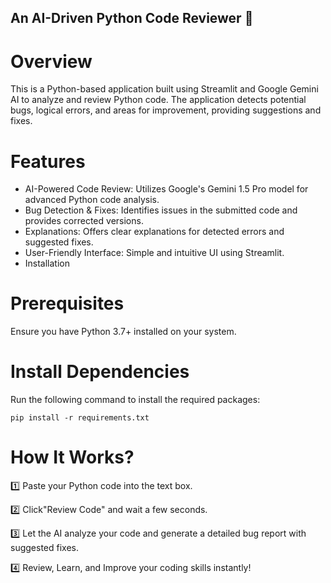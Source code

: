 ## An AI-Driven Python Code Reviewer 🚀
# Overview
This is a Python-based application built using Streamlit and Google Gemini AI to analyze and review Python code. The application detects potential bugs, logical errors, and areas for improvement, providing suggestions and fixes.

# Features
* AI-Powered Code Review: Utilizes Google's Gemini 1.5 Pro model for advanced Python code analysis.
* Bug Detection & Fixes: Identifies issues in the submitted code and provides corrected versions.
* Explanations: Offers clear explanations for detected errors and suggested fixes.
* User-Friendly Interface: Simple and intuitive UI using Streamlit.
* Installation
# Prerequisites
Ensure you have Python 3.7+ installed on your system.

# Install Dependencies
Run the following command to install the required packages:

```pip install -r requirements.txt```

# How It Works?
1️⃣ Paste your Python code into the text box.

2️⃣ Click"Review Code" and wait a few seconds.

3️⃣ Let the AI analyze your code and generate a detailed bug report with suggested fixes.

4️⃣ Review, Learn, and Improve your coding skills instantly!
